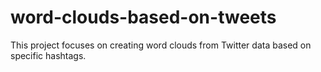 # word-clouds-based-on-tweets
This project focuses on creating word clouds from Twitter data based on specific hashtags. 
